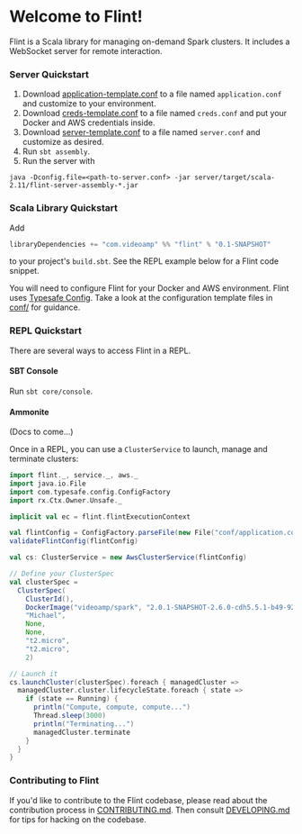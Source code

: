 # Welcome to Flint!

Flint is a Scala library for managing on-demand Spark clusters. It includes a WebSocket server for remote interaction.

### Server Quickstart

1. Download [application-template.conf](conf/application-template.conf) to a file named `application.conf` and customize to your environment.
1. Download [creds-template.conf](conf/creds-template.conf) to a file named `creds.conf` and put your Docker and AWS credentials inside.
1. Download [server-template.conf](conf/server-template.conf) to a file named `server.conf` and customize as desired.
1. Run `sbt assembly`.
1. Run the server with
```
java -Dconfig.file=<path-to-server.conf> -jar server/target/scala-2.11/flint-server-assembly-*.jar
```

### Scala Library Quickstart

Add

```scala
libraryDependencies += "com.videoamp" %% "flint" % "0.1-SNAPSHOT"
```

to your project's `build.sbt`. See the REPL example below for a Flint code snippet.

You will need to configure Flint for your Docker and AWS environment. Flint uses [Typesafe Config](https://github.com/typesafehub/config). Take a look at the configuration template files in [conf/](conf/) for guidance.

### REPL Quickstart

There are several ways to access Flint in a REPL.

#### SBT Console

Run `sbt core/console`.

#### Ammonite

(Docs to come...)

Once in a REPL, you can use a `ClusterService` to launch, manage and terminate clusters:

```scala
import flint._, service._, aws._
import java.io.File
import com.typesafe.config.ConfigFactory
import rx.Ctx.Owner.Unsafe._

implicit val ec = flint.flintExecutionContext

val flintConfig = ConfigFactory.parseFile(new File("conf/application.conf")).getConfig("flint")
validateFlintConfig(flintConfig)

val cs: ClusterService = new AwsClusterService(flintConfig)

// Define your ClusterSpec
val clusterSpec =
  ClusterSpec(
    ClusterId(),
    DockerImage("videoamp/spark", "2.0.1-SNAPSHOT-2.6.0-cdh5.5.1-b49-9273bdd-92"),
    "Michael",
    None,
    None,
    "t2.micro",
    "t2.micro",
    2)

// Launch it
cs.launchCluster(clusterSpec).foreach { managedCluster =>
  managedCluster.cluster.lifecycleState.foreach { state =>
    if (state == Running) {
      println("Compute, compute, compute...")
      Thread.sleep(3000)
      println("Terminating...")
      managedCluster.terminate
    }
  }
}
```

### Contributing to Flint

If you'd like to contribute to the Flint codebase, please read about the contribution process in [CONTRIBUTING.md](CONTRIBUTING.md). Then consult [DEVELOPING.md](DEVELOPING.md) for tips for hacking on the codebase.
